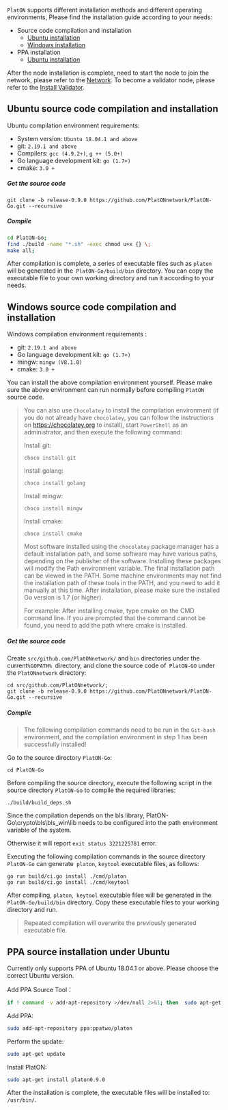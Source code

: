 `PlatON` supports different installation methods and different operating environments, Please find the installation guide according to your needs:


- Source code compilation and installation
  - [Ubuntu installation](#Ubuntu-source-code-compilation-and-installation)
  - [Windows installation](#Windows-source-code-compilation-and-installation)
- PPA installation
  - [Ubuntu installation](#PPA-source-installation-under-Ubuntu)

After the node installation is complete, need to start the node to join the network, please refer to the [Network](/en-us/Network/[English]-MainNet-and-TestNet.md). To become a validator node, please refer to the [Install Validator](/en-us/Node/[English]-Install-Validator.md).



## Ubuntu source code compilation and installation


Ubuntu compilation environment requirements:


- System version: `Ubuntu 18.04.1 and above`
- git: `2.19.1 and above`
- Compilers: `gcc (4.9.2+)`, `g ++ (5.0+)`
- Go language development kit: `go (1.7+)`
- cmake: `3.0 +`

##### Get the source code


```
git clone -b release-0.9.0 https://github.com/PlatONnetwork/PlatON-Go.git --recursive 
```


##### Compile


```bash
cd PlatON-Go;
find ./build -name "*.sh" -exec chmod u+x {} \;
make all;
```

After compilation is complete, a series of executable files such as `platon` will be generated in the` PlatON-Go/build/bin` directory. You can copy the executable file to your own working directory and run it according to your needs.


## Windows source code compilation and installation


Windows compilation environment requirements :


- git: `2.19.1 and above`
- Go language development kit: `go (1.7+)`
- mingw: `mingw (V8.1.0)`
- cmake: `3.0 +`


You can install the above compilation environment yourself. Please make sure the above environment can run normally before compiling `PlatON` source code.


> You can also use `Chocolatey` to install the compilation environment (if you do not already have `chocolatey`, you can follow the instructions on <https://chocolatey.org> to install), start `PowerShell` as an administrator, and then execute the following command:
>
> Install git:
>
> ```
> choco install git
> ```
>
> Install golang:
>
> ```
> choco install golang
> ```
>
> Install mingw:
>
> ```
> choco install mingw
> ```
>
> Install cmake:
>
> ```
> choco install cmake
> ```
>
> Most software installed using the `chocolatey` package manager has a default installation path, and some software may have various paths, depending on the publisher of the software. Installing these packages will modify the Path environment variable. The final installation path can be viewed in the PATH. Some machine environments may not find the installation path of these tools in the PATH, and you need to add it manually at this time. After installation, please make sure the installed Go version is 1.7 (or higher).
>
> For example: After installing cmake, type cmake on the CMD command line. If you are prompted that the command cannot be found, you need to add the path where cmake is installed.

##### Get the source code

Create `src/github.com/PlatONnetwork/` and `bin` directories under the current`%GOPATH% `directory, and clone the source code of` PlatON-GO` under the `PlatONnetwork` directory:


```
cd src/github.com/PlatONnetwork/;
git clone -b release-0.9.0 https://github.com/PlatONnetwork/PlatON-Go.git --recursive
```

##### Compile

> The following compilation commands need to be run in the `Git-bash` environment, and the compilation environment in step 1 has been successfully installed!

Go to the source directory `PlatON-Go`:

```
cd PlatON-Go
```

Before compiling the source directory, execute the following script in the source directory `PlatON-Go` to compile the required libraries:

```
./build/build_deps.sh
```

Since the compilation depends on the bls library, PlatON-Go\crypto\bls\bls_win\lib needs to be configured into the path environment variable of the system.

Otherwise it will report `exit status 3221225781` error.

Executing the following compilation commands in the source directory `PlatON-Go` can generate` platon`, `keytool` executable files, as follows:

```
go run build/ci.go install ./cmd/platon
go run build/ci.go install ./cmd/keytool
```

After compiling, `platon`,` keytool` executable files will be generated in the` PlatON-Go/build/bin` directory. Copy these executable files to your working directory and run.

> Repeated compilation will overwrite the previously generated executable file.

## PPA source installation under Ubuntu

Currently only supports PPA of Ubuntu 18.04.1 or above. Please choose the correct Ubuntu version.

Add PPA Source Tool：

```bash
if ! command -v add-apt-repository >/dev/null 2>&1; then  sudo apt-get update && sudo apt-get install -y software-properties-common; fi;
```


Add PPA:


```bash
sudo add-apt-repository ppa:ppatwo/platon
```


Perform the update:


```bash
sudo apt-get update
```

Install PlatON:

```bash
sudo apt-get install platon0.9.0
```


After the installation is complete, the executable files will be installed to: `/usr/bin/`.
